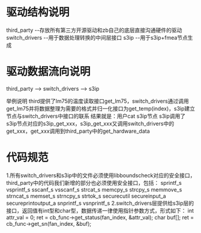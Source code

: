 # 驱动结构说明
third_party --存放所有第三方开源驱动和zb自己的底层直接沟通硬件的驱动
switch_drivers --用于数据处理转换的中间层接口
s3ip --用于s3ip+fmea节点生成

# 驱动数据流向说明
third_party --> switch_drivers --> s3ip

举例说明
third提供了lm75的温度读取接口get_lm75，switch_drivers通过调用get_lm75并将数据整理为需要的格式并归一化接口为get_temp(index)，s3ip建立节点与switch_drivers中接口的联系
结果就是：用户cat s3ip节点 s3ip调用了s3ip节点对应的s3ip_get_xxx，s3ip_get_xxx又调用switch_drivers中的get_xxx，get_xxx调用到third_party中的get_hardware_data


# 代码规范
1.所有switch_drivers和s3ip中的文件必须使用libboundscheck对应的安全接口，third_party中的代码我们新增的部分也必须使用安全接口，包括：
                sprintf_s            vsprintf_s
                sscanf_s             vsscanf_s
                strcat_s
                memcpy_s             strcpy_s
                memmove_s            strncat_s
                memset_s             strncpy_s
                strtok_s
                securecutil
                secureinput_a
                secureprintoutput_a
                snprintf_s           vsnprintf_s
2.switch_drivers层提供给s3ip层的接口，返回值有int型和char型，数据传递一律使用指针参数方式，形式如下：
    int attr_val = 0;
    ret = cb_func->get_status(fan_index, &attr_val);
    char buf[];
    ret = cb_func->get_sn(fan_index, &buf);